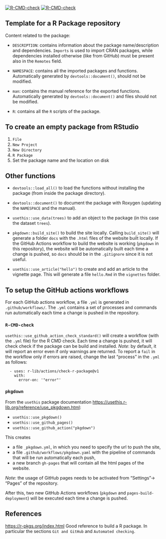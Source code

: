 
<!-- badges: start -->

[![R-CMD-check](https://github.com/caravagnalab/pkgTemplate/workflows/R-CMD-check/badge.svg)](https://github.com/caravagnalab/pkgTemplate/actions)
[![R-CMD-check](https://github.com/elena-buscaroli/pkgTemplate/workflows/R-CMD-check/badge.svg)](https://github.com/elena-buscaroli/pkgTemplate/actions)
<!-- badges: end -->

## Template for a R Package repository

Content related to the package:

-   `DESCRIPTION`: contains information about the package
    name/description and dependencies. `Imports` is used to import CRAN
    packages, while dependencies installed otherwise (like from GitHub)
    must be present also in the `Remotes` field.

-   `NAMESPACE`: contains all the imported packages and functions.
    Automatically generated by `devtools::document()`, should not be
    modified.

-   `man`: contains the manual reference for the exported functions.
    Automatically generated by `devtools::document()` and files should
    not be modified.

-   `R`: contains all the `R` scripts of the package.

## To create an empty package from RStudio

1.  `File`
2.  `New Project`
3.  `New Directory`
4.  `R Package`
5.  Set the package name and the location on disk

## Other functions

-   `devtools::load_all()` to load the functions without installing the
    package (from inside the package directory).

-   `devtools::document()` to document the package with Roxygen
    (updating the `NAMESPACE` and the manual).

-   `usethis::use_data(trees)` to add an object to the package (in this
    case the dataset `trees`).

-   `pkgdown::build_site()` to build the site locally. Calling
    `build_site()` will generate a folder `docs` with the `.html` files
    of the website built locally. If the GitHub Actions workflow to
    build the website is working (`pkgdown` in this repository), the
    website will be automatically built each time a change is pushed, so
    `docs` should be in the `.gitignore` since it is not useful.

-   `usethis::use_article("hello")` to create and add an article to the
    vignette page. This will generate a file `hello.Rmd` in the
    `vignettes` folder.

## To setup the GitHub actions workflows

For each GitHub actions workflow, a file `.yml` is generated in
`.github/workflows/`. The `.yml` contains a set of processes and
commands run automatically each time a change is pushed in the
repository.

### `R-CMD-check`

`usethis::use_github_action_check_standard()` will create a workflow
(with the `.yml` file) for the R CMD check. Each time a change is
pushed, it will check check if the package can be build and installed.
*Note*: by default, it will report an error even if only warnings are
returned. To report a `fail` in the workflow only if errors are raised,
change the last “process” in the `.yml` as follows:

      - uses: r-lib/actions/check-r-package@v1
        with:
          error-on: '"error"'

### `pkgdown`

From the `usethis` package documentation
<https://usethis.r-lib.org/reference/use_pkgdown.html>:

-   `usethis::use_pkgdown()`
-   `usethis::use_github_pages()`
-   `usethis::use_github_action("pkgdown")`

This creates

-   a file `_pkgdown.yml`, in which you need to specify the url to push
    the site,
-   a file `.github/workflows/pkgdown.yaml` with the pipeline of
    commands that will be run automatically each push,
-   a new branch `gh-pages` that will contain all the html pages of the
    website.

*Note*: the usage of GitHub pages needs to be activated from
“Settings”-\> “Pages” of the repository.

After this, two new GitHub Actions workflows (`pkgdown` and
`pages-build-deployment`) will be executed each time a change is pushed.

## References

<https://r-pkgs.org/index.html> Good reference to build a R package. In
particular the sections `Git and GitHub` and `Automated checking`.
